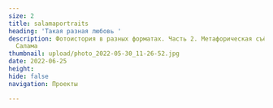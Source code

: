 ```yaml
---
size: 2
title: salamaportraits
heading: 'Такая разная любовь '
description: Фотоистория в разных форматах. Часть 2. Метафорическая съёмка с Натальей
  Салама
thumbnail: upload/photo_2022-05-30_11-26-52.jpg
date: 2022-06-25
height: 
hide: false
navigation: Проекты

---
```

